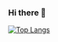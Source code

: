 ### Hi there 👋

[![Top Langs](https://github-readme-stats.vercel.app/api/top-langs/?username=zenogears&hide_progress=false&theme=dark&show_icons=true)](https://github.com/zenogears/dndscheduler)

<!--
**zenogears/zenogears** is a ✨ _special_ ✨ repository because its `README.md` (this file) appears on your GitHub profile.

Here are some ideas to get you started:

- 🔭 I’m currently working on ...
- 🌱 I’m currently learning ...
- 👯 I’m looking to collaborate on ...
- 🤔 I’m looking for help with ...
- 💬 Ask me about ...
- 📫 How to reach me: ...
- 😄 Pronouns: ...
- ⚡ Fun fact: ...
-->
